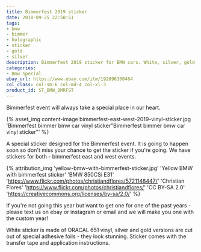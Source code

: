 ```yaml
---
title: Bimmerfest 2019 sticker
date: 2018-09-25 22:50:51
tags:
- bmw
- bimmer
- holographic
- sticker
- gold
- silver
description: Bimmerfest 2019 sticker for BMW cars. White, silver, gold and oilslick. Text us for custom year.
categories:
- Bmw Special
ebay_url: https://www.ebay.com/itm/192896300464
col_class: col-sm-6 col-md-4 col-xl-3
product_id: ST_BMW_BMRFST
---
```


Bimmerfest event will always take a special place in our heart.

<!-- more -->
{% asset_img content-image bimmerfest-east-west-2019-vinyl-sticker.jpg 'Bimmerfest bimmer bmw car vinyl sticker"Bimmerfest bimmer bmw car vinyl sticker"' %}

A special sticker designed for the Bimmerfest event. It is going to happen soon so don't miss your chance to get the sticker if you're going. We have stickers for both - bimmerfest east and west events.

{% attribution_img
  'yellow-bmw-with-bimmerfest-sticker.jpg'
  'Yellow BMW with bimmerfest sticker'
  'BMW 850CSi E31'
  'https://www.flickr.com/photos/christiandflores/5721148447/'
  'Christian Flores'
  'https://www.flickr.com/photos/christiandflores/'
  'CC BY-SA 2.0'
  'https://creativecommons.org/licenses/by-sa/2.0/'
%}

If you're not going this year but want to get one for one of the past years - please text us on ebay or instagram or email and we will make you one with the custom year!

White sticker is made of ORACAL 651 vinyl, silver and gold versions are cut out of special adhesive foils - they look stunning. Sticker comes with the transfer tape and application instructions.
